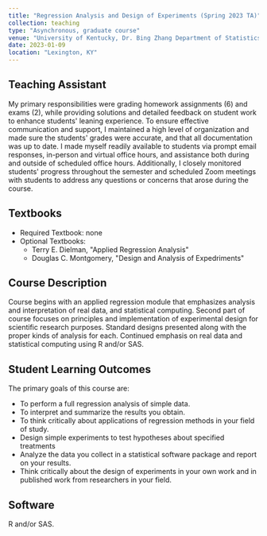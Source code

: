 ```yaml
---
title: "Regression Analysis and Design of Experiments (Spring 2023 TA)"
collection: teaching
type: "Asynchronous, graduate course"
venue: "University of Kentucky, Dr. Bing Zhang Department of Statistics"
date: 2023-01-09
location: "Lexington, KY"
---
```


## Teaching Assistant
My primary responsibilities were grading homework assignments (6) and exams (2), while providing solutions and detailed feedback on student work to enhance students' leaning experience. To ensure effective communication and support, I maintained a high level of organization and made sure the students' grades were accurate, and that all documentation was up to date. I made myself readily available to students via prompt email responses, in-person and virtual office hours, and assistance both during and outside of scheduled office hours. Additionally, I closely monitored students' progress throughout the semester and scheduled Zoom meetings with students to address any questions or concerns that arose during the course.

## Textbooks
* Required Textbook: none
* Optional Textbooks:
     + Terry E. Dielman, "Applied Regression Analysis"
     + Douglas C. Montgomery, "Design and Analysis of Expedriments"

## Course Description
Course begins with an applied regression module that emphasizes analysis and interpretation of real data, and statistical computing. Second part of course focuses on principles and implementation of experimental design for scientific research purposes. Standard designs presented along with the proper kinds of analysis for each. Continued emphasis on real data and statistical computing using R and/or SAS.

## Student Learning Outcomes
The primary goals of this course are:

* To perform a full regression analysis of simple data.
* To interpret and summarize the results you obtain.
* To think critically about applications of regression methods in your field of study.
* Design simple experiments to test hypotheses about specified treatments
* Analyze the data you collect in a statistical software package and report on your results.
* Think critically about the design of experiments in your own work and in published work from researchers in your field. 

## Software
R and/or SAS.
